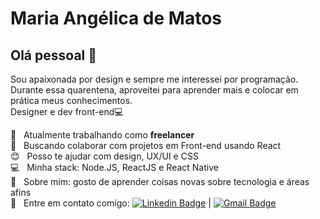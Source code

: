 # Maria Angélica de Matos

## Olá pessoal 👋
Sou apaixonada por design e sempre me interessei por programação. Durante essa quarentena, aproveitei para aprender mais e colocar em prática meus conhecimentos.
<br/>
Designer e dev front-end:computer:

 :rocket:  &nbsp; Atualmente trabalhando como **freelancer**
 <br/> :purple_heart: &nbsp; Buscando colaborar com projetos em Front-end usando React
 <br/> :blush: &nbsp; Posso te ajudar com design, UX/UI e CSS
 <br/> :computer: &nbsp; Minha stack: Node.JS, ReactJS e React Native
 <br/> 💬  &nbsp; Sobre mim: gosto de aprender coisas novas sobre tecnologia e áreas afins
 <br/> :email: &nbsp; Entre em contato comigo: [![Linkedin Badge](https://img.shields.io/badge/-MariaAngelica-blue?style=flat-square&logo=Linkedin&logoColor=white&link=https://www.linkedin.com/in/mariaangelicamb/)](https://www.linkedin.com/in/mariaangelicamb/) 
| 
[![Gmail Badge](https://img.shields.io/badge/-maria.angelicamatos@gmail.com-c14438?style=flat-square&logo=Gmail&logoColor=white&link=mailto:maria.angelicamatos@gmail.com)](mailto:maria.angelicamatos@gmail.com)
